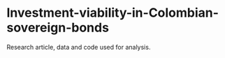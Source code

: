 # Investment-viability-in-Colombian-sovereign-bonds
Research article, data and code used for analysis.
